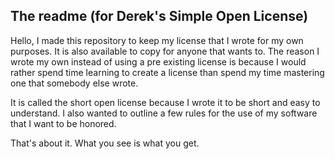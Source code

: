 ## The readme (for Derek's Simple Open License)

Hello, I made this repository to keep my license that I wrote for my own purposes.
It is also available to copy for anyone that wants to.  The reason I wrote my own instead of using a pre existing license is because I would rather spend time learning to create a license than spend my time mastering one that somebody else wrote.

It is called the short open license because I wrote it to be short and easy to understand.  I also wanted to outline a few rules for the use of my software that I want to be honored.

That's about it.  What you see is what you get.
